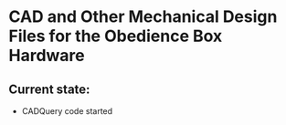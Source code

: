 # CAD and Other Mechanical Design Files for the Obedience Box Hardware

## Current state:
- CADQuery code started